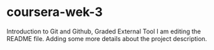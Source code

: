 # coursera-wek-3
Introduction to Git and Github, Graded External Tool
I am editing the README file. Adding some more details about the project description.
